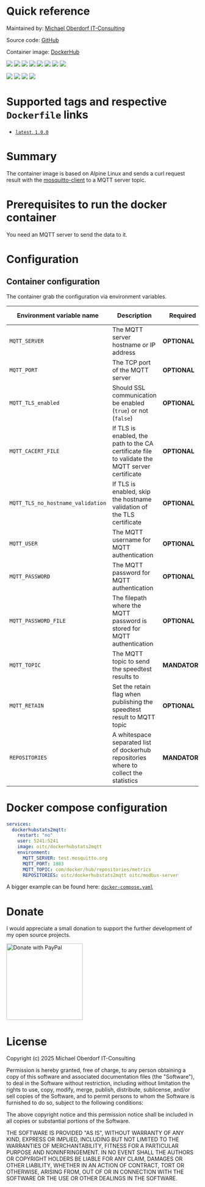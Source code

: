 # Quick reference

Maintained by: [Michael Oberdorf IT-Consulting](https://www.oberdorf-itc.de/)

Source code: [GitHub](https://github.com/cybcon/docker.dockerhubstats2mqtt)

Container image: [DockerHub](https://hub.docker.com/r/oitc/dockerhubstats2mqtt)

<!-- SHIELD GROUP -->
[![][github-action-test-shield]][github-action-test-link]
[![][github-action-release-shield]][github-action-release-link]
[![][github-release-shield]][github-release-link]
[![][github-releasedate-shield]][github-releasedate-link]
[![][github-stars-shield]][github-stars-link]
[![][github-forks-shield]][github-forks-link]
[![][github-issues-shield]][github-issues-link]
[![][github-license-shield]][github-license-link]

[![][docker-release-shield]][docker-release-link]
[![][docker-pulls-shield]][docker-pulls-link]
[![][docker-stars-shield]][docker-stars-link]
[![][docker-size-shield]][docker-size-link]


# Supported tags and respective `Dockerfile` links

* [`latest`, `1.0.0`](https://github.com/cybcon/docker.dockerhubstats2mqtt/blob/v1.0.0/Dockerfile)

# Summary

The container image is based on Alpine Linux and sends a curl request result with the [mosquitto-client](https://mosquitto.org/)
to a MQTT server topic.

# Prerequisites to run the docker container
You need an MQTT server to send the data to it.

# Configuration
## Container configuration

The container grab the configuration via environment variables.

| Environment variable name | Description | Required | Default value |
|--|--|--|--|
| `MQTT_SERVER` | The MQTT server hostname or IP address | **OPTIONAL** | `localhost` |
| `MQTT_PORT` | The TCP port of the MQTT server | **OPTIONAL** | `1883` |
| `MQTT_TLS_enabled` | Should SSL communication be enabled (`true`) or not (`false`) | **OPTIONAL** | `false` |
| `MQTT_CACERT_FILE` | If TLS is enabled, the path to the CA certificate file to validate the MQTT server certificate | **OPTIONAL** | |
| `MQTT_TLS_no_hostname_validation` | If TLS is enabled, skip the hostname validation of the TLS certificate | **OPTIONAL** | `false` |
| `MQTT_USER` | The MQTT username for MQTT authentication | **OPTIONAL** | |
| `MQTT_PASSWORD` | The MQTT password for MQTT authentication | **OPTIONAL** | |
| `MQTT_PASSWORD_FILE` | The filepath where the MQTT password is stored for MQTT authentication | **OPTIONAL** | |
| `MQTT_TOPIC` | The MQTT topic to send the speedtest results to | **MANDATORY** | |
| `MQTT_RETAIN`| Set the retain flag when publishing the speedtest result to MQTT topic | **OPTIONAL** | `false` |
| `REPOSITORIES` | A whitespace separated list of dockerhub repositories where to collect the statistics | **MANDATORY** | |

# Docker compose configuration

```yaml
services:
  dockerhubstats2mqtt:
    restart: "no"
    user: 5241:5241
    image: oitc/dockerhubstats2mqtt
    environment:
      MQTT_SERVER: test.mosquitto.org
      MQTT_PORT: 1883
      MQTT_TOPIC: com/docker/hub/repositories/metrics
      REPOSITORIES: oitc/dockerhubstats2mqtt oitc/modbus-server
```

A bigger example can be found here: [`docker-compose.yaml`](./docker-compose.yaml)

# Donate
I would appreciate a small donation to support the further development of my open source projects.

<a href="https://www.paypal.com/donate/?hosted_button_id=BHGJGGUS6RH44" target="_blank"><img src="https://raw.githubusercontent.com/stefan-niedermann/paypal-donate-button/master/paypal-donate-button.png" alt="Donate with PayPal" width="200px"></a>


# License

Copyright (c) 2025 Michael Oberdorf IT-Consulting

Permission is hereby granted, free of charge, to any person obtaining a copy
of this software and associated documentation files (the "Software"), to deal
in the Software without restriction, including without limitation the rights
to use, copy, modify, merge, publish, distribute, sublicense, and/or sell
copies of the Software, and to permit persons to whom the Software is
furnished to do so, subject to the following conditions:

The above copyright notice and this permission notice shall be included in all
copies or substantial portions of the Software.

THE SOFTWARE IS PROVIDED "AS IS", WITHOUT WARRANTY OF ANY KIND, EXPRESS OR
IMPLIED, INCLUDING BUT NOT LIMITED TO THE WARRANTIES OF MERCHANTABILITY,
FITNESS FOR A PARTICULAR PURPOSE AND NONINFRINGEMENT. IN NO EVENT SHALL THE
AUTHORS OR COPYRIGHT HOLDERS BE LIABLE FOR ANY CLAIM, DAMAGES OR OTHER
LIABILITY, WHETHER IN AN ACTION OF CONTRACT, TORT OR OTHERWISE, ARISING FROM,
OUT OF OR IN CONNECTION WITH THE SOFTWARE OR THE USE OR OTHER DEALINGS IN THE
SOFTWARE.

<!-- LINK GROUP -->
[docker-pulls-link]: https://hub.docker.com/r/oitc/dockerhubstats2mqtt
[docker-pulls-shield]: https://img.shields.io/docker/pulls/oitc/dockerhubstats2mqtt?color=45cc11&labelColor=black&style=flat-square
[docker-release-link]: https://hub.docker.com/r/oitc/dockerhubstats2mqtt
[docker-release-shield]: https://img.shields.io/docker/v/oitc/dockerhubstats2mqtt?color=369eff&label=docker&labelColor=black&logo=docker&logoColor=white&style=flat-square
[docker-size-link]: https://hub.docker.com/r/oitc/dockerhubstats2mqtt
[docker-size-shield]: https://img.shields.io/docker/image-size/oitc/dockerhubstats2mqtt?color=369eff&labelColor=black&style=flat-square
[docker-stars-link]: https://hub.docker.com/r/oitc/dockerhubstats2mqtt
[docker-stars-shield]: https://img.shields.io/docker/stars/oitc/dockerhubstats2mqtt?color=45cc11&labelColor=black&style=flat-square
[github-action-release-link]: https://github.com/cybcon/docker.dockerhubstats2mqtt/actions/workflows/release-from-label.yaml
[github-action-release-shield]: https://img.shields.io/github/actions/workflow/status/cybcon/docker.dockerhubstats2mqtt/release-from-label.yaml?label=release&labelColor=black&logo=githubactions&logoColor=white&style=flat-square
[github-action-test-link]: https://github.com/cybcon/docker.dockerhubstats2mqtt/actions/workflows/container-image-build-validation.yaml
[github-action-test-shield-original]: https://github.com/cybcon/docker.dockerhubstats2mqtt/actions/workflows/container-image-build-validation.yaml/badge.svg
[github-action-test-shield]: https://img.shields.io/github/actions/workflow/status/cybcon/docker.dockerhubstats2mqtt/container-image-build-validation.yaml?label=tests&labelColor=black&logo=githubactions&logoColor=white&style=flat-square
[github-forks-link]: https://github.com/cybcon/docker.dockerhubstats2mqtt/network/members
[github-forks-shield]: https://img.shields.io/github/forks/cybcon/docker.dockerhubstats2mqtt?color=8ae8ff&labelColor=black&style=flat-square
[github-issues-link]: https://github.com/cybcon/docker.dockerhubstats2mqtt/issues
[github-issues-shield]: https://img.shields.io/github/issues/cybcon/docker.dockerhubstats2mqtt?color=ff80eb&labelColor=black&style=flat-square
[github-license-link]: https://github.com/cybcon/docker.dockerhubstats2mqtt/blob/main/LICENSE
[github-license-shield]: https://img.shields.io/badge/license-MIT-blue?labelColor=black&style=flat-square
[github-release-link]: https://github.com/cybcon/docker.dockerhubstats2mqtt/releases
[github-release-shield]: https://img.shields.io/github/v/release/cybcon/docker.dockerhubstats2mqtt?color=369eff&labelColor=black&logo=github&style=flat-square
[github-releasedate-link]: https://github.com/cybcon/docker.dockerhubstats2mqtt/releases
[github-releasedate-shield]: https://img.shields.io/github/release-date/cybcon/docker.dockerhubstats2mqtt?labelColor=black&style=flat-square
[github-stars-link]: https://github.com/cybcon/docker.dockerhubstats2mqtt
[github-stars-shield]: https://img.shields.io/github/stars/cybcon/docker.dockerhubstats2mqtt?color=ffcb47&labelColor=black&style=flat-square
